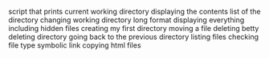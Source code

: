 script that prints current working directory
displaying the contents list of the directory
changing working directory
long format
displaying everything including hidden files
creating my first directory
moving a file
deleting betty
deleting directory
going back to the previous directory
listing files
checking file type
symbolic link
copying html files
